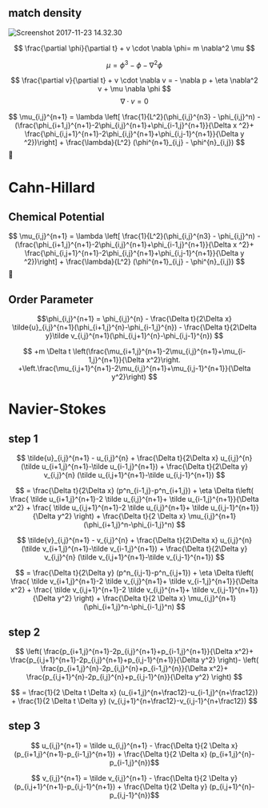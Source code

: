 ## match density

![Screenshot 2017-11-23 14.32.30](https://i.imgur.com/la1Rwe3.png)

$$
\frac{\partial \phi}{\partial t} + v \cdot \nabla \phi= m \nabla^2 \mu
$$

$$
\mu = \phi^3-\phi - \nabla^2 \phi
$$

$$
\frac{\partial v}{\partial t} + v \cdot \nabla v = - \nabla p + \eta \nabla^2 v +  \mu \nabla \phi
$$
$$
\nabla \cdot v = 0
$$

$$
\mu_{i,j}^{n+1} =
\lambda \left[ \frac{1}{L^2}(\phi_{i,j}^{n3} - \phi_{i,j}^n) - 
(\frac{\phi_{i+1,j}^{n+1}-2\phi_{i,j}^{n+1}+\phi_{i-1,j}^{n+1}}{\Delta x ^2}+
\frac{\phi_{i,j+1}^{n+1}-2\phi_{i,j}^{n+1}+\phi_{i,j-1}^{n+1}}{\Delta y ^2})\right] + 
\frac{\lambda}{L^2} (\phi^{n+1}_{i,j} - \phi^{n}_{i,j})
$$

# Cahn-Hillard

## Chemical Potential
$$
\mu_{i,j}^{n+1} =
\lambda \left[ \frac{1}{L^2}(\phi_{i,j}^{n3} - \phi_{i,j}^n) - 
(\frac{\phi_{i+1,j}^{n+1}-2\phi_{i,j}^{n+1}+\phi_{i-1,j}^{n+1}}{\Delta x ^2}+
\frac{\phi_{i,j+1}^{n+1}-2\phi_{i,j}^{n+1}+\phi_{i,j-1}^{n+1}}{\Delta y ^2})\right] + 
\frac{\lambda}{L^2} (\phi^{n+1}_{i,j} - \phi^{n}_{i,j})
$$

## Order Parameter
$$\phi_{i,j}^{n+1} = 
\phi_{i,j}^{n} - 
\frac{\Delta t}{2\Delta x} \tilde{u}_{i,j}^{n+1}(\phi_{i+1,j}^{n}-\phi_{i-1,j}^{n}) - 
\frac{\Delta t}{2\Delta y}\tilde v_{i,j}^{n+1}(\phi_{i,j+1}^{n}-\phi_{i,j-1}^{n})
$$

$$
+m \Delta t 
\left(\frac{\mu_{i+1,j}^{n+1}-2\mu_{i,j}^{n+1}+\mu_{i-1,j}^{n+1}}{\Delta x^2}\right.
+\left.\frac{\mu_{i,j+1}^{n+1}-2\mu_{i,j}^{n+1}+\mu_{i,j-1}^{n+1}}{\Delta y^2}\right)
$$

# Navier-Stokes
## step 1
$$
\tilde{u}_{i,j}^{n+1} -
u_{i,j}^{n} + 
\frac{\Delta t}{2\Delta x} u_{i,j}^{n} (\tilde u_{i+1,j}^{n+1}-\tilde u_{i-1,j}^{n+1}) +
\frac{\Delta t}{2\Delta y} v_{i,j}^{n} (\tilde u_{i,j+1}^{n+1}-\tilde u_{i,j-1}^{n+1})
$$

$$
= \frac{\Delta t}{2\Delta x} (p^n_{i-1,j}-p^n_{i+1,j}) +
\eta \Delta t\left(
\frac{ \tilde u_{i+1,j}^{n+1}-2 \tilde u_{i,j}^{n+1}+ \tilde u_{i-1,j}^{n+1}}{\Delta x^2} + 
\frac{ \tilde u_{i,j+1}^{n+1}-2 \tilde u_{i,j}^{n+1}+ \tilde u_{i,j-1}^{n+1}}{\Delta y^2}
\right) + 
\frac{\Delta t}{2 \Delta x} \mu_{i,j}^{n+1} (\phi_{i+1,j}^n-\phi_{i-1,j}^n) 
$$

$$
\tilde{v}_{i,j}^{n+1} -
v_{i,j}^{n} + 
\frac{\Delta t}{2\Delta x} u_{i,j}^{n} (\tilde v_{i+1,j}^{n+1}-\tilde v_{i-1,j}^{n+1}) +
\frac{\Delta t}{2\Delta y} v_{i,j}^{n} (\tilde v_{i,j+1}^{n+1}-\tilde v_{i,j-1}^{n+1})
$$

$$
= \frac{\Delta t}{2\Delta y} (p^n_{i,j-1}-p^n_{i,j+1}) +
\eta \Delta t\left(
\frac{ \tilde v_{i+1,j}^{n+1}-2 \tilde v_{i,j}^{n+1}+ \tilde v_{i-1,j}^{n+1}}{\Delta x^2} + 
\frac{ \tilde v_{i,j+1}^{n+1}-2 \tilde v_{i,j}^{n+1}+ \tilde v_{i,j-1}^{n+1}}{\Delta y^2}
\right) + 
\frac{\Delta t}{2 \Delta x} \mu_{i,j}^{n+1} (\phi_{i+1,j}^n-\phi_{i-1,j}^n) 
$$

## step 2
$$ 
\left(
\frac{p_{i+1,j}^{n+1}-2p_{i,j}^{n+1}+p_{i-1,j}^{n+1}}{\Delta x^2}+
\frac{p_{i,j+1}^{n+1}-2p_{i,j}^{n+1}+p_{i,j-1}^{n+1}}{\Delta y^2} 
\right)-
\left(
\frac{p_{i+1,j}^{n}-2p_{i,j}^{n}+p_{i-1,j}^{n}}{\Delta x^2}+
\frac{p_{i,j+1}^{n}-2p_{i,j}^{n}+p_{i,j-1}^{n}}{\Delta y^2}
\right)
$$

$$
= \frac{1}{2 \Delta t \Delta x} 
(u_{i+1,j}^{n+\frac12}-u_{i-1,j}^{n+\frac12}) +
\frac{1}{2 \Delta t \Delta y}
(v_{i,j+1}^{n+\frac12}-v_{i,j-1}^{n+\frac12})
$$


## step 3

$$ u_{i,j}^{n+1} = \tilde u_{i,j}^{n+1} - \frac{\Delta t}{2 \Delta x} (p_{i+1,j}^{n+1}-p_{i-1,j}^{n+1}) + \frac{\Delta t}{2 \Delta x} (p_{i+1,j}^{n}-p_{i-1,j}^{n})$$

$$ v_{i,j}^{n+1} = \tilde v_{i,j}^{n+1} - \frac{\Delta t}{2 \Delta y} (p_{i,j+1}^{n+1}-p_{i,j-1}^{n+1}) + \frac{\Delta t}{2 \Delta y} (p_{i,j+1}^{n}-p_{i,j-1}^{n})$$

